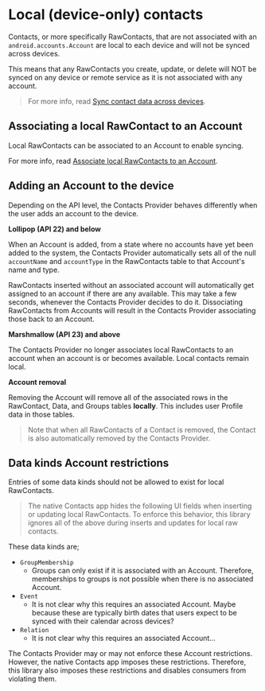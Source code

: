 # Local (device-only) contacts

Contacts, or more specifically RawContacts, that are not associated with an
`android.accounts.Account` are local to each device and will not be synced across devices.

This means that any RawContacts you create, update, or delete will NOT be synced on any device or
remote service as it is not associated with any account.

> For more info, read [Sync contact data across devices](/howto/sync-contact-data.md).

## Associating a local RawContact to an Account

Local RawContacts can be associated to an Account to enable syncing.

For more info, read [Associate local RawContacts to an Account](/howto/associate-device-local-raw-contacts-to-an-account.md).

## Adding an Account to the device

Depending on the API level, the Contacts Provider behaves differently when the user adds an account
to the device.

**Lollipop (API 22) and below**

When an Account is added, from a state where no accounts have yet been added to the system, the
Contacts Provider automatically sets all of the null `accountName` and `accountType` in the
RawContacts table to that Account's name and type.

RawContacts inserted without an associated account will automatically get assigned to an account if
there are any available. This may take a few seconds, whenever the Contacts Provider decides to do
it. Dissociating RawContacts from Accounts will result in the Contacts Provider associating those
back to an Account.

**Marshmallow (API 23) and above**

The Contacts Provider no longer associates local RawContacts to an account when an account is or
becomes available. Local contacts remain local.

**Account removal**

Removing the Account will remove all of the associated rows in the RawContact, Data, and Groups 
tables **locally**. This includes user Profile data in those tables.

> Note that when all RawContacts of a Contact is removed, the Contact is also automatically removed
> by the Contacts Provider.

## Data kinds Account restrictions

Entries of some data kinds should not be allowed to exist for local RawContacts.

> The native Contacts app hides the following UI fields when inserting or updating local 
> RawContacts. To enforce this behavior, this library ignores all of the above during inserts and 
> updates for local raw contacts.

These data kinds are;

- `GroupMembership`
    - Groups can only exist if it is associated with an Account. Therefore, memberships to groups is
      not possible when there is no associated Account.
- `Event`
    - It is not clear why this requires an associated Account. Maybe because these are typically
      birth dates that users expect to be synced with their calendar across devices?
- `Relation`
    - It is not clear why this requires an associated Account...

The Contacts Provider may or may not enforce these Account restrictions. However, the native
Contacts app imposes these restrictions. Therefore, this library also imposes these restrictions and
disables consumers from violating them.